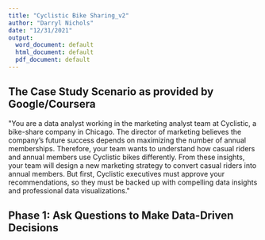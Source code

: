 ```yaml
---
title: "Cyclistic Bike Sharing_v2"
author: "Darryl Nichols"
date: "12/31/2021"
output:
  word_document: default
  html_document: default
  pdf_document: default
---
```


## The Case Study Scenario as provided by Google/Coursera

"You are a data analyst working in the marketing analyst team at Cyclistic, a bike-share company in Chicago. The director of marketing believes the company’s future success depends on maximizing the number of annual memberships. Therefore, your team wants to understand how casual riders and annual members use Cyclistic bikes differently. From these insights, your team will design a new marketing strategy to convert casual riders into annual members. But first, Cyclistic executives must approve your recommendations, so they must be backed up with compelling data insights and professional data visualizations."


## Phase 1: Ask Questions to Make Data-Driven Decisions
